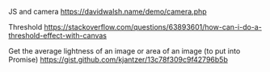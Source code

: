 JS and camera https://davidwalsh.name/demo/camera.php

Threshold https://stackoverflow.com/questions/63893601/how-can-i-do-a-threshold-effect-with-canvas

Get the average lightness of an image or area of an image (to put into Promise) https://gist.github.com/kjantzer/13c78f309c9f42796b5b
